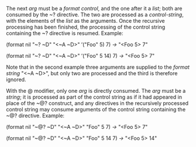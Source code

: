  

The next *arg* must be a *format control*, and the one after it a *list*; both are consumed by the ~? directive. The two are processed as a *control-string*, with the elements of the *list* as the arguments. Once the recursive processing has been finished, the processing of the control string containing the ~? directive is resumed. Example: 

(format nil "~? ~D" "&#60;~A ~D&#62;" ’("Foo" 5) 7) *→* "&#60;Foo 5&#62; 7" 

(format nil "~? ~D" "&#60;~A ~D&#62;" ’("Foo" 5 14) 7) *→* "&#60;Foo 5&#62; 7" 

Note that in the second example three arguments are supplied to the *format string* "&#60;~A ~D&#62;", but only two are processed and the third is therefore ignored. 

With the @ modifier, only one *arg* is directly consumed. The *arg* must be a *string*; it is processed as part of the control string as if it had appeared in place of the ~@? construct, and any directives in the recursively processed control string may consume arguments of the control string containing the ~@? directive. Example: 

(format nil "~@? ~D" "&#60;~A ~D&#62;" "Foo" 5 7) *→* "&#60;Foo 5&#62; 7" 

(format nil "~@? ~D" "&#60;~A ~D&#62;" "Foo" 5 14 7) *→* "&#60;Foo 5&#62; 14" 



 

 

